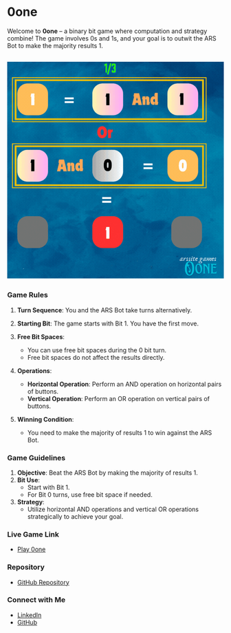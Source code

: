 # 0one

Welcome to **0one** – a binary bit game where computation and strategy combine! The game involves 0s and 1s, and your goal is to outwit the ARS Bot to make the majority results 1. 

## ![Game Image](3x3guidelines.gif)  
### Game Rules

1. **Turn Sequence**: You and the ARS Bot take turns alternatively.
   
2. **Starting Bit**: The game starts with Bit 1. You have the first move.

3. **Free Bit Spaces**: 
   - You can use free bit spaces during the 0 bit turn.
   - Free bit spaces do not affect the results directly.

4. **Operations**:
   - **Horizontal Operation**: Perform an AND operation on horizontal pairs of buttons.
   - **Vertical Operation**: Perform an OR operation on vertical pairs of buttons.

5. **Winning Condition**: 
   - You need to make the majority of results 1 to win against the ARS Bot.

### Game Guidelines

1. **Objective**: Beat the ARS Bot by making the majority of results 1.
2. **Bit Use**: 
   - Start with Bit 1.
   - For Bit 0 turns, use free bit space if needed.
3. **Strategy**:
   - Utilize horizontal AND operations and vertical OR operations strategically to achieve your goal.

### Live Game Link

- [Play 0one]((https://oonearssite.netlify.app/)) <!-- Replace with actual live link -->

### Repository

- [GitHub Repository](https://github.com/arssite/Oone) <!-- Replace with actual GitHub repository link -->

### Connect with Me

- [LinkedIn](https://www.linkedin.com/in/anmol-r-srivastava/) <!-- Replace with actual LinkedIn profile link -->
- [GitHub](https://github.com/arssite) <!-- Replace with actual GitHub profile link -->

